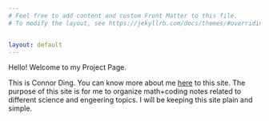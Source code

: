 ```yaml
---
# Feel free to add content and custom Front Matter to this file.
# To modify the layout, see https://jekyllrb.com/docs/themes/#overriding-theme-defaults


layout: default
---
```

Hello! Welcome to my Project Page. 

This is Connor Ding. You can know more about me [here](https://www.czsding.com/) to this site. The purpose of this site is for me to organize math+coding notes related to different science and engeering topics. I will be keeping this site plain and simple. 